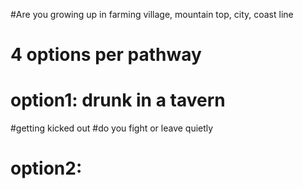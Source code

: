 #Are you growing up in farming village, mountain top, city, coast line
# 4 options per pathway
# option1: drunk in a tavern
  #getting kicked out
    #do you fight or leave quietly
# option2: 
